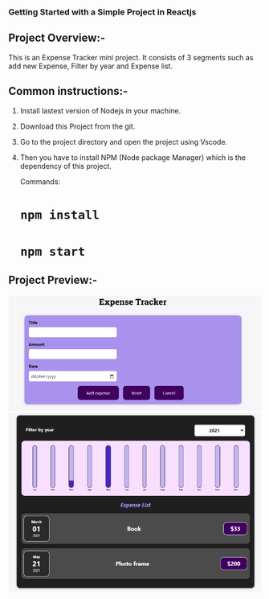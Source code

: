 ### Getting Started with a Simple Project in Reactjs

## Project Overview:-
 
This is an Expense Tracker mini project.
It consists of 3 segments such as add new Expense, Filter by year and Expense list.

## Common instructions:-

1. Install lastest version of Nodejs in your machine.
2. Download this Project from the git.
3. Go to the project directory and open the project using Vscode.
4. Then you have to install NPM (Node package Manager) which is the dependency of this project.

    Commands:

    # `npm install`
    # `npm start`

## Project Preview:-

![Alt text](p1.PNG)
![Alt text](p2.PNG)